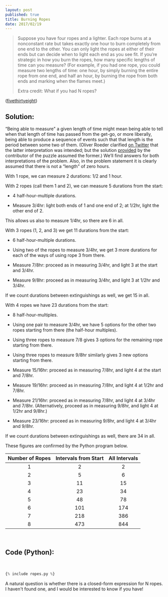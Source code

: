 ```yaml
---
layout: post
published: true
title: Burning Ropes
date: 2017/02/19
---
```

> Suppose you have four ropes and a lighter. Each rope burns at a nonconstant rate but takes exactly one hour to burn completely from one end to the other. You can only light the ropes at either of their ends but can decide when to light each end as you see fit. If you’re strategic in how you burn the ropes, how many specific lengths of time can you measure? (For example, if you had one rope, you could measure two lengths of time: one hour, by simply burning the entire rope from one end, and half an hour, by burning the rope from both ends and marking when the flames meet.)
> 
> Extra credit: What if you had N ropes?

<!--more-->

([fivethirtyeight](https://fivethirtyeight.com/features/a-riddle-how-many-crooked-politicians-are-there/))

## Solution:

“Being able to measure" a given length of time might mean being able to tell when that length of time has passed from the get-go, or more liberally, being able to produce a sequence of events such that that length is the period between some two of them. (Oliver Roeder clarified [on Twitter](https://twitter.com/ollie/status/832720620588724224) that the latter interpretation was intended; but the solution [provided](https://fivethirtyeight.com/features/two-mysteries-of-the-gold-coins/) by the contributor of the puzzle assumed the former.) We’ll find answers for both interpretations of the problem. Also, in the problem statement it is clearly assumed that there is not a “length" of zero hours.

With 1 rope, we can measure 2 durations: 1/2 and 1 hour.

With 2 ropes (call them 1 and 2), we can measure 5 durations from the start:

-   4 half-hour-multiple durations.

-   Measure 3/4hr: light both ends of 1 and one end of 2; at 1/2hr, light the other end of 2.

This allows us also to measure 1/4hr, so there are 6 in all.

With 3 ropes (1, 2, and 3) we get 11 durations from the start:

-   6 half-hour-multiple durations.

-   Using two of the ropes to measure 3/4hr, we get 3 more durations for each of the ways of using rope 3 from there.

-   Measure 7/8hr: proceed as in measuring 3/4hr, and light 3 at the start and 3/4hr.

-   Measure 9/8hr: proceed as in measuring 3/4hr, and light 3 at 1/2hr and 3/4hr.

If we count durations between extinguishings as well, we get 15 in all.

With 4 ropes we have 23 durations from the start:

-   8 half-hour-multiples.

-   Using one pair to measure 3/4hr, we have 5 options for the other two ropes starting from there (the half-hour multiples).

-   Using three ropes to measure 7/8 gives 3 options for the remaining rope starting from there.

-   Using three ropes to measure 9/8hr similarly gives 3 new options starting from there.

-   Measure 15/16hr: proceed as in measuring 7/8hr, and light 4 at the start and 7/8hr.

-   Measure 19/16hr: proceed as in measuring 7/8hr, and light 4 at 1/2hr and 7/8hr.

-   Measure 21/16hr: proceed as in measuring 7/8hr, and light 4 at 3/4hr and 7/8hr. (Alternatively, proceed as in measuring 9/8hr, and light 4 at 1/2hr and 9/8hr.)

-   Measure 23/16hr: proceed as in measuring 9/8hr, and light 4 at 3/4hr and 9/8hr.

If we count durations between extinguishings as well, there are 34 in all.

These figures are confirmed by the Python program below.

Number of Ropes|Intervals from Start|All Intervals
:-:|:-:|:-:
1 | 2 | 2
2 | 5 | 6
3 | 11 | 15
4 | 23 | 34
5 | 48 | 78
6 | 101 | 174
7 | 218 | 386
8 | 473 | 844

<br>

## Code (Python):

<br>

```python
{% include ropes.py %}
```

A natural question is whether there is a closed-form expression for N ropes. I haven't found one, and I would be interested to know if you have!

<br>
